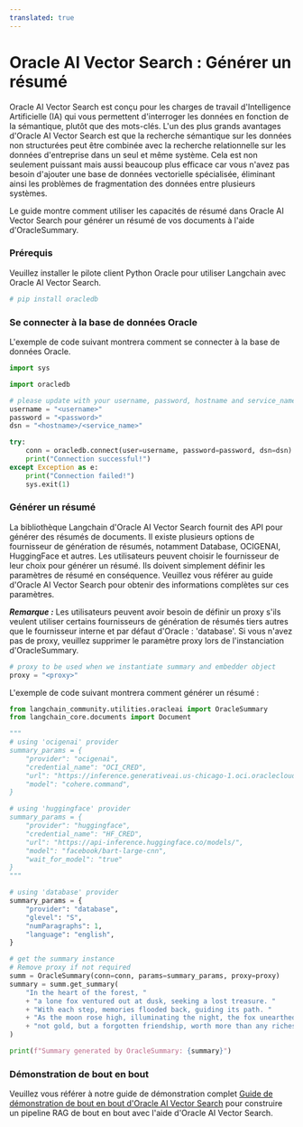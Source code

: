 ```yaml
---
translated: true
---
```


# Oracle AI Vector Search : Générer un résumé

Oracle AI Vector Search est conçu pour les charges de travail d'Intelligence Artificielle (IA) qui vous permettent d'interroger les données en fonction de la sémantique, plutôt que des mots-clés. L'un des plus grands avantages d'Oracle AI Vector Search est que la recherche sémantique sur les données non structurées peut être combinée avec la recherche relationnelle sur les données d'entreprise dans un seul et même système. Cela est non seulement puissant mais aussi beaucoup plus efficace car vous n'avez pas besoin d'ajouter une base de données vectorielle spécialisée, éliminant ainsi les problèmes de fragmentation des données entre plusieurs systèmes.

Le guide montre comment utiliser les capacités de résumé dans Oracle AI Vector Search pour générer un résumé de vos documents à l'aide d'OracleSummary.

### Prérequis

Veuillez installer le pilote client Python Oracle pour utiliser Langchain avec Oracle AI Vector Search.

```python
# pip install oracledb
```

### Se connecter à la base de données Oracle

L'exemple de code suivant montrera comment se connecter à la base de données Oracle.

```python
import sys

import oracledb

# please update with your username, password, hostname and service_name
username = "<username>"
password = "<password>"
dsn = "<hostname>/<service_name>"

try:
    conn = oracledb.connect(user=username, password=password, dsn=dsn)
    print("Connection successful!")
except Exception as e:
    print("Connection failed!")
    sys.exit(1)
```

### Générer un résumé

La bibliothèque Langchain d'Oracle AI Vector Search fournit des API pour générer des résumés de documents. Il existe plusieurs options de fournisseur de génération de résumés, notamment Database, OCIGENAI, HuggingFace et autres. Les utilisateurs peuvent choisir le fournisseur de leur choix pour générer un résumé. Ils doivent simplement définir les paramètres de résumé en conséquence. Veuillez vous référer au guide d'Oracle AI Vector Search pour obtenir des informations complètes sur ces paramètres.

***Remarque :*** Les utilisateurs peuvent avoir besoin de définir un proxy s'ils veulent utiliser certains fournisseurs de génération de résumés tiers autres que le fournisseur interne et par défaut d'Oracle : 'database'. Si vous n'avez pas de proxy, veuillez supprimer le paramètre proxy lors de l'instanciation d'OracleSummary.

```python
# proxy to be used when we instantiate summary and embedder object
proxy = "<proxy>"
```

L'exemple de code suivant montrera comment générer un résumé :

```python
from langchain_community.utilities.oracleai import OracleSummary
from langchain_core.documents import Document

"""
# using 'ocigenai' provider
summary_params = {
    "provider": "ocigenai",
    "credential_name": "OCI_CRED",
    "url": "https://inference.generativeai.us-chicago-1.oci.oraclecloud.com/20231130/actions/summarizeText",
    "model": "cohere.command",
}

# using 'huggingface' provider
summary_params = {
    "provider": "huggingface",
    "credential_name": "HF_CRED",
    "url": "https://api-inference.huggingface.co/models/",
    "model": "facebook/bart-large-cnn",
    "wait_for_model": "true"
}
"""

# using 'database' provider
summary_params = {
    "provider": "database",
    "glevel": "S",
    "numParagraphs": 1,
    "language": "english",
}

# get the summary instance
# Remove proxy if not required
summ = OracleSummary(conn=conn, params=summary_params, proxy=proxy)
summary = summ.get_summary(
    "In the heart of the forest, "
    + "a lone fox ventured out at dusk, seeking a lost treasure. "
    + "With each step, memories flooded back, guiding its path. "
    + "As the moon rose high, illuminating the night, the fox unearthed "
    + "not gold, but a forgotten friendship, worth more than any riches."
)

print(f"Summary generated by OracleSummary: {summary}")
```

### Démonstration de bout en bout

Veuillez vous référer à notre guide de démonstration complet [Guide de démonstration de bout en bout d'Oracle AI Vector Search](https://github.com/langchain-ai/langchain/tree/master/cookbook/oracleai_demo.md) pour construire un pipeline RAG de bout en bout avec l'aide d'Oracle AI Vector Search.
